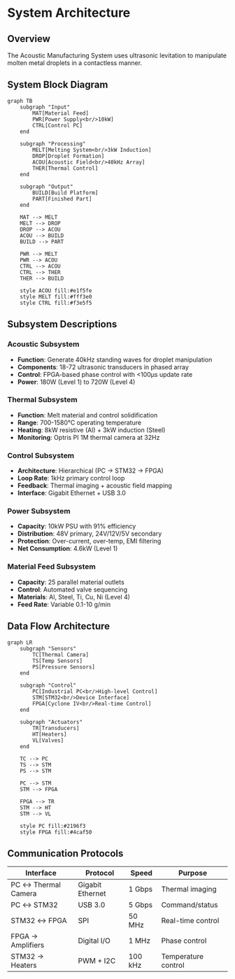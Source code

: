 # System Architecture

## Overview

The Acoustic Manufacturing System uses ultrasonic levitation to manipulate molten metal droplets in a contactless manner.

## System Block Diagram

```mermaid
graph TB
    subgraph "Input"
        MAT[Material Feed]
        PWR[Power Supply<br/>10kW]
        CTRL[Control PC]
    end
    
    subgraph "Processing"
        MELT[Melting System<br/>3kW Induction]
        DROP[Droplet Formation]
        ACOU[Acoustic Field<br/>40kHz Array]
        THER[Thermal Control]
    end
    
    subgraph "Output"
        BUILD[Build Platform]
        PART[Finished Part]
    end
    
    MAT --> MELT
    MELT --> DROP
    DROP --> ACOU
    ACOU --> BUILD
    BUILD --> PART
    
    PWR --> MELT
    PWR --> ACOU
    CTRL --> ACOU
    CTRL --> THER
    THER --> BUILD
    
    style ACOU fill:#e1f5fe
    style MELT fill:#fff3e0
    style CTRL fill:#f3e5f5
```

## Subsystem Descriptions

### Acoustic Subsystem
- **Function**: Generate 40kHz standing waves for droplet manipulation
- **Components**: 18-72 ultrasonic transducers in phased array
- **Control**: FPGA-based phase control with <100μs update rate
- **Power**: 180W (Level 1) to 720W (Level 4)

### Thermal Subsystem
- **Function**: Melt material and control solidification
- **Range**: 700-1580°C operating temperature
- **Heating**: 8kW resistive (Al) + 3kW induction (Steel)
- **Monitoring**: Optris PI 1M thermal camera at 32Hz

### Control Subsystem
- **Architecture**: Hierarchical (PC → STM32 → FPGA)
- **Loop Rate**: 1kHz primary control loop
- **Feedback**: Thermal imaging + acoustic field mapping
- **Interface**: Gigabit Ethernet + USB 3.0

### Power Subsystem
- **Capacity**: 10kW PSU with 91% efficiency
- **Distribution**: 48V primary, 24V/12V/5V secondary
- **Protection**: Over-current, over-temp, EMI filtering
- **Net Consumption**: 4.6kW (Level 1)

### Material Feed Subsystem
- **Capacity**: 25 parallel material outlets
- **Control**: Automated valve sequencing
- **Materials**: Al, Steel, Ti, Cu, Ni (Level 4)
- **Feed Rate**: Variable 0.1-10 g/min

## Data Flow Architecture

```mermaid
graph LR
    subgraph "Sensors"
        TC[Thermal Camera]
        TS[Temp Sensors]
        PS[Pressure Sensors]
    end
    
    subgraph "Control"
        PC[Industrial PC<br/>High-level Control]
        STM[STM32<br/>Device Interface]
        FPGA[Cyclone IV<br/>Real-time Control]
    end
    
    subgraph "Actuators"
        TR[Transducers]
        HT[Heaters]
        VL[Valves]
    end
    
    TC --> PC
    TS --> STM
    PS --> STM
    
    PC --> STM
    STM --> FPGA
    
    FPGA --> TR
    STM --> HT
    STM --> VL
    
    style PC fill:#2196f3
    style FPGA fill:#4caf50
```

## Communication Protocols

| Interface | Protocol | Speed | Purpose |
|-----------|----------|-------|---------|
| PC ↔ Thermal Camera | Gigabit Ethernet | 1 Gbps | Thermal imaging |
| PC ↔ STM32 | USB 3.0 | 5 Gbps | Command/status |
| STM32 ↔ FPGA | SPI | 50 MHz | Real-time control |
| FPGA → Amplifiers | Digital I/O | 1 MHz | Phase control |
| STM32 → Heaters | PWM + I2C | 100 kHz | Temperature control |
